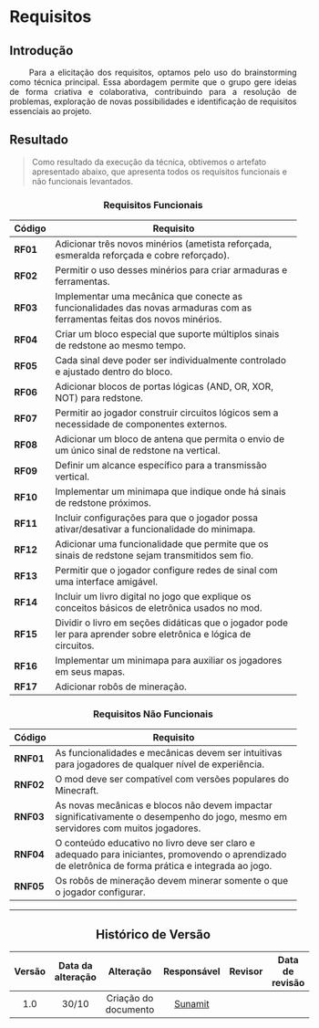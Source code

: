 # Requisitos

## Introdução

<div align="justify">&emsp;&emsp;
Para a elicitação dos requisitos, optamos pelo uso do brainstorming como técnica principal. Essa abordagem permite que o grupo gere ideias de forma criativa e colaborativa, contribuindo para a resolução de problemas, exploração de novas possibilidades e identificação de requisitos essenciais ao projeto.
</div>

## Resultado

> Como resultado da execução da técnica, obtivemos o artefato apresentado abaixo, que apresenta todos os requisitos funcionais e não funcionais levantados.

<center>

### Requisitos Funcionais

| Código  | Requisito                                                             |
|---------|------------------------------------------------------------------------|
| **RF01**| Adicionar três novos minérios (ametista reforçada, esmeralda reforçada e cobre reforçado). |
| **RF02**| Permitir o uso desses minérios para criar armaduras e ferramentas. |
| **RF03**| Implementar uma mecânica que conecte as funcionalidades das novas armaduras com as ferramentas feitas dos novos minérios. |
| **RF04**| Criar um bloco especial que suporte múltiplos sinais de redstone ao mesmo tempo. |
| **RF05**| Cada sinal deve poder ser individualmente controlado e ajustado dentro do bloco. |
| **RF06**| Adicionar blocos de portas lógicas (AND, OR, XOR, NOT) para redstone. |
| **RF07**| Permitir ao jogador construir circuitos lógicos sem a necessidade de componentes externos. |
| **RF08**| Adicionar um bloco de antena que permita o envio de um único sinal de redstone na vertical. |
| **RF09**| Definir um alcance específico para a transmissão vertical. |
| **RF10**| Implementar um minimapa que indique onde há sinais de redstone próximos. |
| **RF11**| Incluir configurações para que o jogador possa ativar/desativar a funcionalidade do minimapa. |
| **RF12**| Adicionar uma funcionalidade que permite que os sinais de redstone sejam transmitidos sem fio. |
| **RF13**| Permitir que o jogador configure redes de sinal com uma interface amigável. |
| **RF14**| Incluir um livro digital no jogo que explique os conceitos básicos de eletrônica usados no mod. |
| **RF15**| Dividir o livro em seções didáticas que o jogador pode ler para aprender sobre eletrônica e lógica de circuitos. |
| **RF16**| Implementar um minimapa para auxiliar os jogadores em seus mapas. |
| **RF17**| Adicionar robôs de mineração. |

### Requisitos Não Funcionais

| Código  | Requisito                                                             |
|---------|------------------------------------------------------------------------|
| **RNF01**| As funcionalidades e mecânicas devem ser intuitivas para jogadores de qualquer nível de experiência. |
| **RNF02**| O mod deve ser compatível com versões populares do Minecraft. |
| **RNF03**| As novas mecânicas e blocos não devem impactar significativamente o desempenho do jogo, mesmo em servidores com muitos jogadores. |
| **RNF04**| O conteúdo educativo no livro deve ser claro e adequado para iniciantes, promovendo o aprendizado de eletrônica de forma prática e integrada ao jogo. |
| **RNF05**| Os robôs de mineração devem minerar somente o que o jogador configurar. |

</div>

---

<center>

## Histórico de Versão

</center>

<div style="margin: 0 auto; width: fit-content;">

| Versão | Data da alteração |            Alteração            |                  Responsável                  |                      Revisor                       | Data de revisão |
|:------:|:-----------------:|:-------------------------------:|:---------------------------------------------:|:--------------------------------------------------:|:---------------:|
|  1.0   |       30/10       |      Criação do documento       | [Sunamit](https://github.com/Sunamit) |                                                    |                 |

